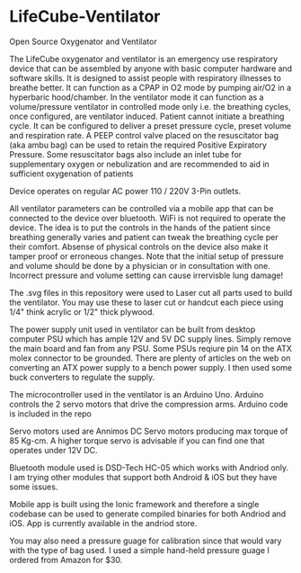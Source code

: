 # LifeCube-Ventilator
Open Source Oxygenator and Ventilator

The LifeCube oxygenator and  ventilator is an emergency use respiratory device that can be assembled by anyone with basic computer hardware and software skills. It is designed to assist people with respiratory illnesses to breathe better. It can function as a CPAP in O2 mode by pumping air/O2 in a hyperbaric hood/chamber. In the ventilator mode it can function as a volume/pressure ventilator in controlled mode only i.e. the breathing cycles, once configured, are ventilator induced. Patient cannot initiate a breathing cycle.  It can be configured to deliver a preset pressure cycle, preset volume and respiration rate. A PEEP control valve placed on the resuscitator bag (aka ambu bag) can be used to retain the required Positive Expiratory Pressure. Some resuscitator bags also include an inlet tube for supplementary oxygen or nebulization and are recommended to aid in sufficient oxygenation of patients

Device operates on regular AC power 110 / 220V 3-Pin outlets.

All ventilator parameters can be controlled via a mobile app that can be connected to the device over bluetooth. WiFi is not required to operate the device. The idea is to put the controls in the hands of the patient since breathing generally varies and patient can tweak the breathing cycle per their comfort. Absense of physical controls on the device also make it tamper proof or erroneous changes. Note that the initial setup of pressure and volume should be done by a physician or in consultation with one. Incorrect pressure and volume setting can cause irrervisble lung damage!


The .svg files in this repository were used to Laser cut all parts used to build the ventilator. You may use these to laser cut or handcut each piece using 1/4" think acrylic or 1/2" thick plywood.

The power supply unit used in ventilator can be built from desktop computer PSU which has ample 12V and 5V DC supply lines. Simply remove the main board and fan from any PSU. Some PSUs reqiure pin 14 on the ATX molex connector to be grounded. There are plenty of articles on the web on converting an ATX power supply to a bench power supply. I then used some buck converters to regulate the supply.

The microcontroller used in the ventilator is an Arduino Uno. Arduino controls the 2 servo motors that drive the compression arms. Arduino code is included in the repo

Servo motors used are Annimos DC Servo motors producing max torque of 85 Kg-cm. A higher torque servo is advisable if you can find one that operates under 12V DC. 

Bluetooth module used is DSD-Tech HC-05 which works with Andriod only. I am trying other modules that support both Android & iOS but they have some issues. 

Mobile app is built using the Ionic framework and therefore a single codebase can be used to generate compiled binaries for both Andriod and iOS. App is currently available in the andriod store.

You may also need a pressure guage for calibration since that would vary with the type of bag used. I used a simple hand-held pressure guage I ordered from Amazon for $30.


